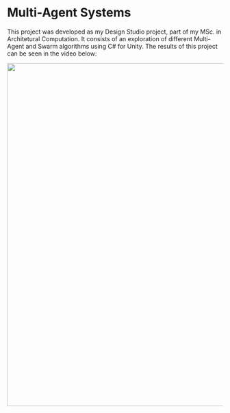 # Multi-Agent Systems

This project was developed as my Design Studio project, part of my MSc. in Architetural Computation. It consists of an exploration of different Multi-Agent and Swarm algorithms using C# for Unity. The results of this project can be seen in the video below:

<p align="center">
  <img src="Resources/Readme Video.mp4" width="800">
</p>



